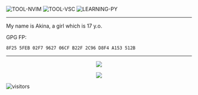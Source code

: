 <!-- markdownlint-disable MD013 MD041 MD033 MD045 MD040 -->
![TOOL-NVIM](https://img.shields.io/badge/Tool-NeoVim-blue) ![TOOL-VSC](https://img.shields.io/badge/Tool-VsCode-blue) ![LEARNING-PY](https://img.shields.io/badge/Learning-Python-orange)

---

My name is Akina, a girl which is 17 y.o.

GPG FP:

```
8F25 5FEB 02F7 9627 06CF B22F 2C96 D8F4 A153 512B
```

---

<p align="center">
  <a href="https://github.com/AkinaAcct">
    <img src=https://github-readme-stats.vercel.app/api?username=AkinaAcct&show_icons=true&title_color=66ccff&theme=tokyonight&include_all_commits=true&custom_title=STATUS&hide_border=true&count_private=true/>
  </a>
</p>

<p align="center">
  <a href="https://github.com/AkinaAcct">
    <img src="https://github-readme-stats.vercel.app/api/top-langs/?username=AkinaAcct&layout=compact&hide_border=true&title_color=66ccff&langs_count=8&theme=tokyonight"/>
  </a>
</p>

![visitors](https://count.getloli.com/get/@AkinaAcct?theme=rule34)
